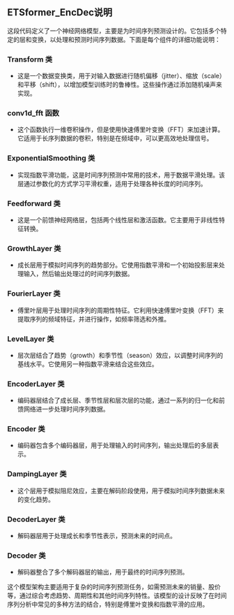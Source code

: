 ## ETSformer_EncDec说明
这段代码定义了一个神经网络模型，主要是为时间序列预测设计的。它包括多个特定的层和变换，以处理和预测时间序列数据。下面是每个组件的详细功能说明：

### Transform 类
- 这是一个数据变换类，用于对输入数据进行随机偏移（jitter）、缩放（scale）和平移（shift），以增加模型训练时的鲁棒性。这些操作通过添加随机噪声来实现。

### conv1d_fft 函数
- 这个函数执行一维卷积操作，但是使用快速傅里叶变换（FFT）来加速计算。它适用于长序列数据的卷积，特别是在频域中，可以更高效地处理信号。

### ExponentialSmoothing 类
- 实现指数平滑功能，这是时间序列预测中常用的技术，用于数据平滑处理。该层通过参数化的方式学习平滑权重，适用于处理各种长度的时间序列。

### Feedforward 类
- 这是一个前馈神经网络层，包括两个线性层和激活函数。它主要用于非线性特征转换。

### GrowthLayer 类
- 成长层用于模拟时间序列的趋势部分。它使用指数平滑和一个初始投影层来处理输入，然后输出处理过的时间序列数据。

### FourierLayer 类
- 傅里叶层用于处理时间序列的周期性特征。它利用快速傅里叶变换（FFT）来提取序列的频域特征，并进行操作，如频率筛选和外推。

### LevelLayer 类
- 层次层结合了趋势（growth）和季节性（season）效应，以调整时间序列的基线水平。它使用另一种指数平滑来结合这些效应。

### EncoderLayer 类
- 编码器层结合了成长层、季节性层和层次层的功能，通过一系列的归一化和前馈网络进一步处理时间序列数据。

### Encoder 类
- 编码器包含多个编码器层，用于处理输入的时间序列，输出处理后的多层表示。

### DampingLayer 类
- 这个层用于模拟阻尼效应，主要在解码阶段使用，用于模拟时间序列数据未来的变化趋势。

### DecoderLayer 类
- 解码器层用于处理成长和季节性表示，预测未来的时间点。

### Decoder 类
- 解码器整合了多个解码器层的输出，用于最终的时间序列预测。

这个模型架构主要适用于复杂的时间序列预测任务，如需预测未来的销量、股价等，通过综合考虑趋势、周期性和其他时间序列特性。该模型的设计反映了在时间序列分析中常见的多种方法的结合，特别是傅里叶变换和指数平滑的应用。
